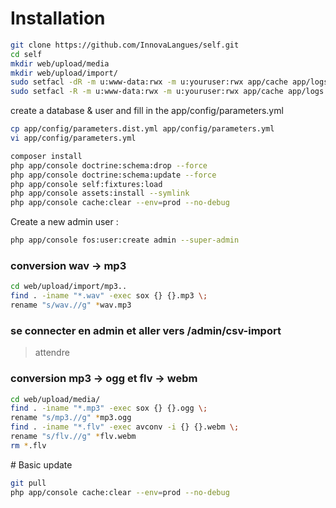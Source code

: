 # Installation


``` bash
git clone https://github.com/InnovaLangues/self.git
cd self
mkdir web/upload/media
mkdir web/upload/import/
sudo setfacl -dR -m u:www-data:rwx -m u:youruser:rwx app/cache app/logs web/upload/media web/upload/import
sudo setfacl -R -m u:www-data:rwx -m u:youruser:rwx app/cache app/logs web/upload/media web/upload/import
```

create a database & user and fill in the app/config/parameters.yml
``` bash
cp app/config/parameters.dist.yml app/config/parameters.yml
vi app/config/parameters.yml
```

``` bash
composer install
php app/console doctrine:schema:drop --force
php app/console doctrine:schema:update --force
php app/console self:fixtures:load
php app/console assets:install --symlink
php app/console cache:clear --env=prod --no-debug
```

Create a new admin user :
``` bash
php app/console fos:user:create admin --super-admin
```

### conversion wav -> mp3
``` bash
cd web/upload/import/mp3..
find . -iname "*.wav" -exec sox {} {}.mp3 \;
rename "s/wav.//g" *wav.mp3
``` 

### se connecter en admin et aller vers /admin/csv-import
> attendre

### conversion mp3 -> ogg et flv -> webm
``` bash
cd web/upload/media/
find . -iname "*.mp3" -exec sox {} {}.ogg \;
rename "s/mp3.//g" *mp3.ogg
find . -iname "*.flv" -exec avconv -i {} {}.webm \; 
rename "s/flv.//g" *flv.webm
rm *.flv
```


# Basic update 

``` bash
git pull
php app/console cache:clear --env=prod --no-debug
```
